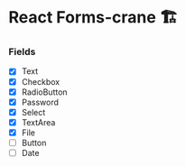 # React Forms-crane 🏗️

### Fields

- [x] Text
- [x] Checkbox
- [x] RadioButton
- [x] Password
- [x] Select
- [x] TextArea
- [x] File
- [ ] Button
- [ ] Date
